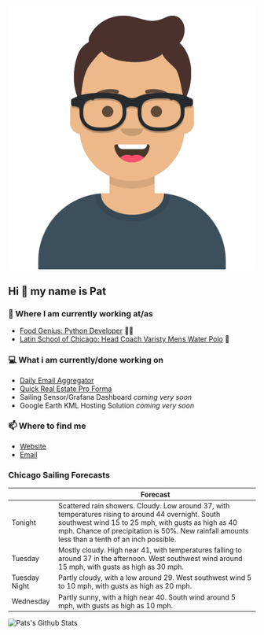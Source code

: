 [![Social banner for p-j-falconer](https://raw.githubusercontent.com/P-J-FALCONER/P-J-FALCONER/master/assets/avataaars.svg)](https://patfalconer.com/)
## Hi :wave: my name is Pat

### 💼 Where I am currently working at/as
- [Food Genius: Python Developer](https://getfoodgenius.com/) 🍔🐍
- [Latin School of Chicago: Head Coach Varisty Mens Water Polo](https://www.latinschool.org/) 🤽


### 💻 What i am currently/done working on
 - [Daily Email Aggregator](https://github.com/P-J-FALCONER/dott_daily_mail)
 - [Quick Real Estate Pro Forma](https://github.com/P-J-FALCONER/henry)
 - Sailing Sensor/Grafana Dashboard *coming very soon*
 - Google Earth KML Hosting Solution *coming very soon*

### 📫 Where to find me
 - [Website](https://patfalconer.com/)
 - [Email](mailto:patrick.j.falconer@gmail.com)


### Chicago Sailing Forecasts
|   | Forecast  |
|---|---|
| Tonight | Scattered rain showers. Cloudy. Low around 37, with temperatures rising to around 44 overnight. South southwest wind 15 to 25 mph, with gusts as high as 40 mph. Chance of precipitation is 50%. New rainfall amounts less than a tenth of an inch possible. |
| Tuesday | Mostly cloudy. High near 41, with temperatures falling to around 37 in the afternoon. West southwest wind around 15 mph, with gusts as high as 30 mph. |
| Tuesday Night | Partly cloudy, with a low around 29. West southwest wind 5 to 10 mph, with gusts as high as 20 mph. |
| Wednesday | Partly sunny, with a high near 40. South wind around 5 mph, with gusts as high as 10 mph. |

![Pats's Github Stats](https://github-readme-stats.vercel.app/api?username=p-j-falconer&show_icons=true&theme=radical)
